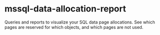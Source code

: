 # mssql-data-allocation-report
Queries and reports to visualize your SQL data page allocations. See which pages are reserved for which objects, and which pages are not used.

